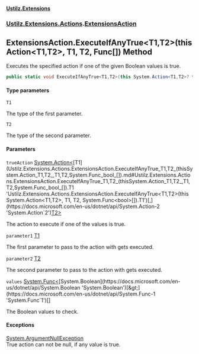 #### [Ustilz.Extensions](index.md 'index')
### [Ustilz.Extensions.Actions](Ustilz.Extensions.Actions.md 'Ustilz.Extensions.Actions').[ExtensionsAction](Ustilz.Extensions.Actions.ExtensionsAction.md 'Ustilz.Extensions.Actions.ExtensionsAction')

## ExtensionsAction.ExecuteIfAnyTrue<T1,T2>(this Action<T1,T2>, T1, T2, Func<bool>[]) Method

Executes the specified action if one of the given Boolean values is true.

```csharp
public static void ExecuteIfAnyTrue<T1,T2>(this System.Action<T1,T2>? trueAction, T1 parameter1, T2 parameter2, params System.Func<bool>[] values);
```
#### Type parameters

<a name='Ustilz.Extensions.Actions.ExtensionsAction.ExecuteIfAnyTrue_T1,T2_(thisSystem.Action_T1,T2_,T1,T2,System.Func_bool_[]).T1'></a>

`T1`

The type of the first parameter.

<a name='Ustilz.Extensions.Actions.ExtensionsAction.ExecuteIfAnyTrue_T1,T2_(thisSystem.Action_T1,T2_,T1,T2,System.Func_bool_[]).T2'></a>

`T2`

The type of the second parameter.
#### Parameters

<a name='Ustilz.Extensions.Actions.ExtensionsAction.ExecuteIfAnyTrue_T1,T2_(thisSystem.Action_T1,T2_,T1,T2,System.Func_bool_[]).trueAction'></a>

`trueAction` [System.Action&lt;](https://docs.microsoft.com/en-us/dotnet/api/System.Action-2 'System.Action`2')[T1](Ustilz.Extensions.Actions.ExtensionsAction.ExecuteIfAnyTrue_T1,T2_(thisSystem.Action_T1,T2_,T1,T2,System.Func_bool_[]).md#Ustilz.Extensions.Actions.ExtensionsAction.ExecuteIfAnyTrue_T1,T2_(thisSystem.Action_T1,T2_,T1,T2,System.Func_bool_[]).T1 'Ustilz.Extensions.Actions.ExtensionsAction.ExecuteIfAnyTrue<T1,T2>(this System.Action<T1,T2>, T1, T2, System.Func<bool>[]).T1')[,](https://docs.microsoft.com/en-us/dotnet/api/System.Action-2 'System.Action`2')[T2](Ustilz.Extensions.Actions.ExtensionsAction.ExecuteIfAnyTrue_T1,T2_(thisSystem.Action_T1,T2_,T1,T2,System.Func_bool_[]).md#Ustilz.Extensions.Actions.ExtensionsAction.ExecuteIfAnyTrue_T1,T2_(thisSystem.Action_T1,T2_,T1,T2,System.Func_bool_[]).T2 'Ustilz.Extensions.Actions.ExtensionsAction.ExecuteIfAnyTrue<T1,T2>(this System.Action<T1,T2>, T1, T2, System.Func<bool>[]).T2')[&gt;](https://docs.microsoft.com/en-us/dotnet/api/System.Action-2 'System.Action`2')

The action to execute if one of the values is true.

<a name='Ustilz.Extensions.Actions.ExtensionsAction.ExecuteIfAnyTrue_T1,T2_(thisSystem.Action_T1,T2_,T1,T2,System.Func_bool_[]).parameter1'></a>

`parameter1` [T1](Ustilz.Extensions.Actions.ExtensionsAction.ExecuteIfAnyTrue_T1,T2_(thisSystem.Action_T1,T2_,T1,T2,System.Func_bool_[]).md#Ustilz.Extensions.Actions.ExtensionsAction.ExecuteIfAnyTrue_T1,T2_(thisSystem.Action_T1,T2_,T1,T2,System.Func_bool_[]).T1 'Ustilz.Extensions.Actions.ExtensionsAction.ExecuteIfAnyTrue<T1,T2>(this System.Action<T1,T2>, T1, T2, System.Func<bool>[]).T1')

The first parameter to pass to the action with gets executed.

<a name='Ustilz.Extensions.Actions.ExtensionsAction.ExecuteIfAnyTrue_T1,T2_(thisSystem.Action_T1,T2_,T1,T2,System.Func_bool_[]).parameter2'></a>

`parameter2` [T2](Ustilz.Extensions.Actions.ExtensionsAction.ExecuteIfAnyTrue_T1,T2_(thisSystem.Action_T1,T2_,T1,T2,System.Func_bool_[]).md#Ustilz.Extensions.Actions.ExtensionsAction.ExecuteIfAnyTrue_T1,T2_(thisSystem.Action_T1,T2_,T1,T2,System.Func_bool_[]).T2 'Ustilz.Extensions.Actions.ExtensionsAction.ExecuteIfAnyTrue<T1,T2>(this System.Action<T1,T2>, T1, T2, System.Func<bool>[]).T2')

The second parameter to pass to the action with gets executed.

<a name='Ustilz.Extensions.Actions.ExtensionsAction.ExecuteIfAnyTrue_T1,T2_(thisSystem.Action_T1,T2_,T1,T2,System.Func_bool_[]).values'></a>

`values` [System.Func&lt;](https://docs.microsoft.com/en-us/dotnet/api/System.Func-1 'System.Func`1')[System.Boolean](https://docs.microsoft.com/en-us/dotnet/api/System.Boolean 'System.Boolean')[&gt;](https://docs.microsoft.com/en-us/dotnet/api/System.Func-1 'System.Func`1')[[]](https://docs.microsoft.com/en-us/dotnet/api/System.Array 'System.Array')

The Boolean values to check.

#### Exceptions

[System.ArgumentNullException](https://docs.microsoft.com/en-us/dotnet/api/System.ArgumentNullException 'System.ArgumentNullException')  
True action can not be null, if any value is true.